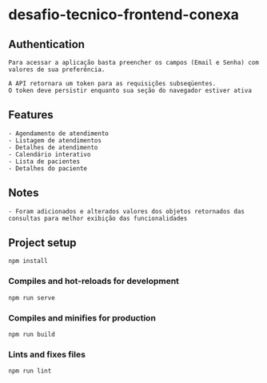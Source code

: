 # desafio-tecnico-frontend-conexa

## Authentication
```
Para acessar a aplicação basta preencher os campos (Email e Senha) com valores de sua preferência.

A API retornara um token para as requisições subseqüentes.
O token deve persistir enquanto sua seção do navegador estiver ativa

```
## Features
```
- Agendamento de atendimento
- Listagem de atendimentos
- Detalhes de atendimento
- Calendário interativo
- Lista de pacientes
- Detalhes do paciente

```
## Notes
```
- Foram adicionados e alterados valores dos objetos retornados das consultas para melhor exibição das funcionalidades

```

## Project setup
```
npm install
```

### Compiles and hot-reloads for development
```
npm run serve
```

### Compiles and minifies for production
```
npm run build
```

### Lints and fixes files
```
npm run lint
```

